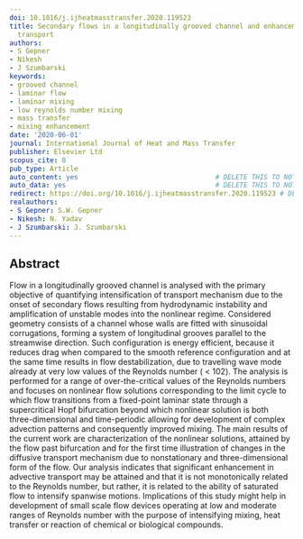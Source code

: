 ```yaml
---
doi: 10.1016/j.ijheatmasstransfer.2020.119523
title: Secondary flows in a longitudinally grooved channel and enhancement of diffusive
  transport
authors:
- S Gepner
- Nikesh
- J Szumbarski
keywords:
- grooved channel
- laminar flow
- laminar mixing
- low reynolds number mixing
- mass transfer
- mixing enhancement
date: '2020-06-01'
journal: International Journal of Heat and Mass Transfer
publisher: Elsevier Ltd
scopus_cite: 8
pub_type: Article
auto_content: yes                                  # DELETE THIS TO NOT AUTO GENERATE CONTENT
auto_data: yes                                     # DELETE THIS TO NOT AUTO GENERATE METADATA
redirect: https://doi.org/10.1016/j.ijheatmasstransfer.2020.119523 # DELETE THIS TO NOT REDIRECT
realauthors:
- S Gepner: S.W. Gepner
- Nikesh: N. Yadav
- J Szumbarski: J. Szumbarski
---
```



## Abstract
Flow in a longitudinally grooved channel is analysed with the primary objective of quantifying intensification of transport mechanism due to the onset of secondary flows resulting from hydrodynamic instability and amplification of unstable modes into the nonlinear regime. Considered geometry consists of a channel whose walls are fitted with sinusoidal corrugations, forming a system of longitudinal grooves parallel to the streamwise direction. Such configuration is energy efficient, because it reduces drag when compared to the smooth reference configuration and at the same time results in flow destabilization, due to travelling wave mode already at very low values of the Reynolds number ( < 102). The analysis is performed for a range of over-the-critical values of the Reynolds numbers and focuses on nonlinear flow solutions corresponding to the limit cycle to which flow transitions from a fixed-point laminar state through a supercritical Hopf bifurcation beyond which nonlinear solution is both three-dimensional and time-periodic allowing for development of complex advection patterns and consequently improved mixing. The main results of the current work are characterization of the nonlinear solutions, attained by the flow past bifurcation and for the first time illustration of changes in the diffusive transport mechanism due to nonstationary and three-dimensional form of the flow. Our analysis indicates that significant enhancement in advective transport may be attained and that it is not monotonically related to the Reynolds number, but rather, it is related to the ability of saturated flow to intensify spanwise motions. Implications of this study might help in development of small scale flow devices operating at low and moderate ranges of Reynolds number with the purpose of intensifying mixing, heat transfer or reaction of chemical or biological compounds.
